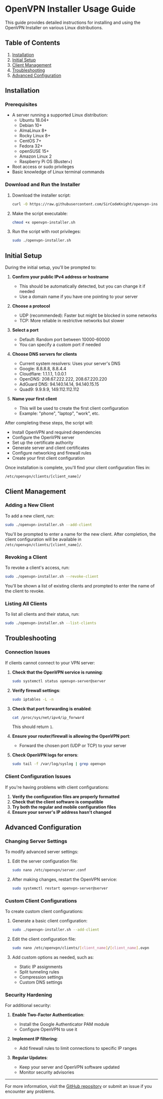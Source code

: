 # OpenVPN Installer Usage Guide

This guide provides detailed instructions for installing and using the OpenVPN Installer on various Linux distributions.

## Table of Contents

1. [Installation](#installation)
2. [Initial Setup](#initial-setup)
3. [Client Management](#client-management)
4. [Troubleshooting](#troubleshooting)
5. [Advanced Configuration](#advanced-configuration)

## Installation

### Prerequisites

- A server running a supported Linux distribution:
  - Ubuntu 18.04+
  - Debian 10+
  - AlmaLinux 8+
  - Rocky Linux 8+
  - CentOS 7+
  - Fedora 32+
  - openSUSE 15+
  - Amazon Linux 2
  - Raspberry Pi OS (Buster+)
- Root access or sudo privileges
- Basic knowledge of Linux terminal commands

### Download and Run the Installer

1. Download the installer script:
   ```bash
   curl -O https://raw.githubusercontent.com/SirCodeKnight/openvpn-installer/main/openvpn-installer.sh
   ```

2. Make the script executable:
   ```bash
   chmod +x openvpn-installer.sh
   ```

3. Run the script with root privileges:
   ```bash
   sudo ./openvpn-installer.sh
   ```

## Initial Setup

During the initial setup, you'll be prompted to:

1. **Confirm your public IPv4 address or hostname**
   - This should be automatically detected, but you can change it if needed
   - Use a domain name if you have one pointing to your server

2. **Choose a protocol**
   - UDP (recommended): Faster but might be blocked in some networks
   - TCP: More reliable in restrictive networks but slower

3. **Select a port**
   - Default: Random port between 10000-60000
   - You can specify a custom port if needed

4. **Choose DNS servers for clients**
   - Current system resolvers: Uses your server's DNS
   - Google: 8.8.8.8, 8.8.4.4
   - Cloudflare: 1.1.1.1, 1.0.0.1
   - OpenDNS: 208.67.222.222, 208.67.220.220
   - AdGuard DNS: 94.140.14.14, 94.140.15.15
   - Quad9: 9.9.9.9, 149.112.112.112

5. **Name your first client**
   - This will be used to create the first client configuration
   - Example: "phone", "laptop", "work", etc.

After completing these steps, the script will:
- Install OpenVPN and required dependencies
- Configure the OpenVPN server
- Set up the certificate authority
- Generate server and client certificates
- Configure networking and firewall rules
- Create your first client configuration

Once installation is complete, you'll find your client configuration files in:
```
/etc/openvpn/clients/[client_name]/
```

## Client Management

### Adding a New Client

To add a new client, run:
```bash
sudo ./openvpn-installer.sh --add-client
```

You'll be prompted to enter a name for the new client. After completion, the client configuration will be available in `/etc/openvpn/clients/[client_name]/`.

### Revoking a Client

To revoke a client's access, run:
```bash
sudo ./openvpn-installer.sh --revoke-client
```

You'll be shown a list of existing clients and prompted to enter the name of the client to revoke.

### Listing All Clients

To list all clients and their status, run:
```bash
sudo ./openvpn-installer.sh --list-clients
```

## Troubleshooting

### Connection Issues

If clients cannot connect to your VPN server:

1. **Check that the OpenVPN service is running**:
   ```bash
   sudo systemctl status openvpn-server@server
   ```

2. **Verify firewall settings**:
   ```bash
   sudo iptables -L -n
   ```

3. **Check that port forwarding is enabled**:
   ```bash
   cat /proc/sys/net/ipv4/ip_forward
   ```
   This should return `1`.

4. **Ensure your router/firewall is allowing the OpenVPN port**:
   - Forward the chosen port (UDP or TCP) to your server

5. **Check OpenVPN logs for errors**:
   ```bash
   sudo tail -f /var/log/syslog | grep openvpn
   ```

### Client Configuration Issues

If you're having problems with client configurations:

1. **Verify the configuration files are properly formatted**
2. **Check that the client software is compatible**
3. **Try both the regular and mobile configuration files**
4. **Ensure your server's IP address hasn't changed**

## Advanced Configuration

### Changing Server Settings

To modify advanced server settings:

1. Edit the server configuration file:
   ```bash
   sudo nano /etc/openvpn/server.conf
   ```

2. After making changes, restart the OpenVPN service:
   ```bash
   sudo systemctl restart openvpn-server@server
   ```

### Custom Client Configurations

To create custom client configurations:

1. Generate a basic client configuration:
   ```bash
   sudo ./openvpn-installer.sh --add-client
   ```

2. Edit the client configuration file:
   ```bash
   sudo nano /etc/openvpn/clients/[client_name]/[client_name].ovpn
   ```

3. Add custom options as needed, such as:
   - Static IP assignments
   - Split tunneling rules
   - Compression settings
   - Custom DNS settings

### Security Hardening

For additional security:

1. **Enable Two-Factor Authentication**:
   - Install the Google Authenticator PAM module
   - Configure OpenVPN to use it

2. **Implement IP filtering**:
   - Add firewall rules to limit connections to specific IP ranges

3. **Regular Updates**:
   - Keep your server and OpenVPN software updated
   - Monitor security advisories

---

For more information, visit the [GitHub repository](https://github.com/SirCodeKnight/openvpn-installer) or submit an issue if you encounter any problems.